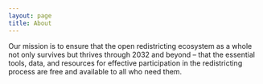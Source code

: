 ```yaml
---
layout: page
title: About
---
```


Our mission is to ensure that the open redistricting ecosystem as a whole 
not only survives but thrives through 2032 and beyond &ndash; that the essential
tools, data, and resources for effective participation in the redistricting process
are free and available to all who need them.
